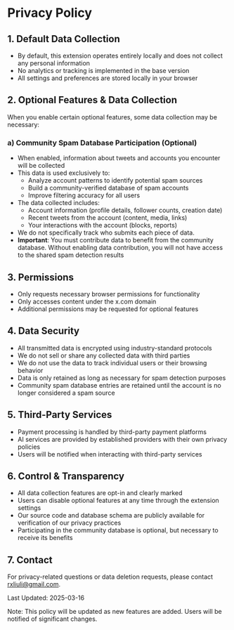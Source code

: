 # Privacy Policy

## 1. Default Data Collection

- By default, this extension operates entirely locally and does not collect any personal information
- No analytics or tracking is implemented in the base version
- All settings and preferences are stored locally in your browser

## 2. Optional Features & Data Collection

When you enable certain optional features, some data collection may be necessary:

### a) Community Spam Database Participation (Optional)

- When enabled, information about tweets and accounts you encounter will be collected
- This data is used exclusively to:
  - Analyze account patterns to identify potential spam sources
  - Build a community-verified database of spam accounts
  - Improve filtering accuracy for all users
- The data collected includes:
  - Account information (profile details, follower counts, creation date)
  - Recent tweets from the account (content, media, links)
  - Your interactions with the account (blocks, reports)
- We do not specifically track who submits each piece of data.
- **Important**: You must contribute data to benefit from the community database. Without enabling data contribution, you will not have access to the shared spam detection results

<!-- 
### b) AI-based Spam Tweet Detection (Optional)

- Tweet content will be sent to our AI service for analysis
- No personal information beyond the tweet content is transmitted
- Analysis results are used solely for spam detection purposes

### c) Account Sync Feature (Optional)

- Basic account information will be stored for sync functionality
- Synced settings and preferences
- Sync data is encrypted during transmission and storage -->

## 3. Permissions

- Only requests necessary browser permissions for functionality
- Only accesses content under the x.com domain
- Additional permissions may be requested for optional features

## 4. Data Security

- All transmitted data is encrypted using industry-standard protocols
- We do not sell or share any collected data with third parties
- We do not use the data to track individual users or their browsing behavior
- Data is only retained as long as necessary for spam detection purposes
- Community spam database entries are retained until the account is no longer considered a spam source

## 5. Third-Party Services

- Payment processing is handled by third-party payment platforms
- AI services are provided by established providers with their own privacy policies
- Users will be notified when interacting with third-party services

## 6. Control & Transparency

- All data collection features are opt-in and clearly marked
- Users can disable optional features at any time through the extension settings
- Our source code and database schema are publicly available for verification of our privacy practices
- Participating in the community database is optional, but necessary to receive its benefits

## 7. Contact

For privacy-related questions or data deletion requests, please contact <rxliuli@gmail.com>.

Last Updated: 2025-03-16

Note: This policy will be updated as new features are added. Users will be notified of significant changes.
